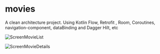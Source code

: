 # movies
A clean architecture project. Using Kotlin Flow, Retrofit , Room, Coroutines, navigation-component, dataBinding and Dagger Hilt, etc

![ScreenMovieList](https://user-images.githubusercontent.com/16064650/223703102-a3ce7ac6-6a71-47df-b7c1-c99c5d140377.png)


![ScreenMovieDetails](https://user-images.githubusercontent.com/16064650/223703064-4f56a168-34fe-475a-9a94-66c7d06e5f1a.png)

